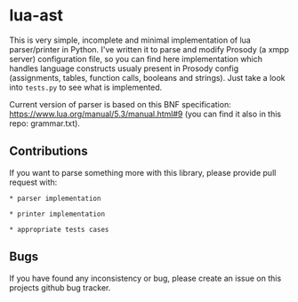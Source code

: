 # lua-ast

This is very simple, incomplete and  minimal implementation of lua parser/printer in Python. I've written it to parse and modify Prosody (a xmpp server) configuration file, so you can find here implementation which handles language constructs usualy present in Prosody config (assignments, tables, function calls, booleans and strings). Just take a look into `tests.py` to see what is implemented.

Current version of parser is based on this BNF specification: https://www.lua.org/manual/5.3/manual.html#9 (you can find it also in this repo: grammar.txt).

## Contributions

If you want to parse something more with this library, please provide pull request with:

    * parser implementation

    * printer implementation

    * appropriate tests cases


## Bugs

If you have found any inconsistency or bug, please create an issue on this projects github bug tracker.
